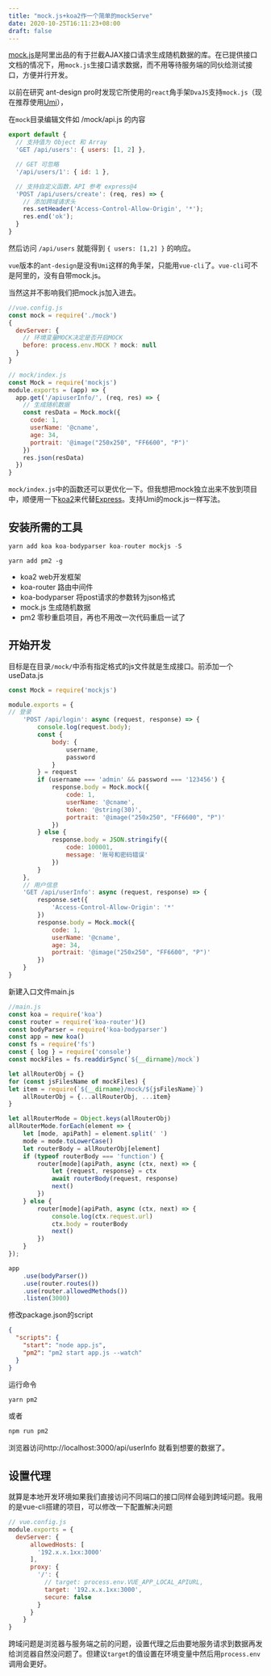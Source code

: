 ```yaml
---
title: "mock.js+koa2作一个简单的mockServe"
date: 2020-10-25T16:11:23+08:00
draft: false
---
```


[mock.js](http://mockjs.com/)是阿里出品的有于拦截AJAX接口请求生成随机数据的库。在已提供接口文档的情况下，用`mock.js`生接口请求数据，而不用等待服务端的同伙给测试接口，方便并行开发。

以前在研究 ant-design pro时发现它所使用的`react`角手架`DvaJS`支持`mock.js`（现在推荐使用[Umi](https://umijs.org/zh-CN)），

在`mock`目录编辑文件如 /mock/api.js 的内容

```js
export default {
  // 支持值为 Object 和 Array
  'GET /api/users': { users: [1, 2] },

  // GET 可忽略
  '/api/users/1': { id: 1 },

  // 支持自定义函数，API 参考 express@4
  'POST /api/users/create': (req, res) => {
    // 添加跨域请求头
    res.setHeader('Access-Control-Allow-Origin', '*');
    res.end('ok');
  }
}
```

然后访问 `/api/users` 就能得到 `{ users: [1,2] }` 的响应。

`vue`版本的`ant-design`是没有`Umi`这样的角手架，只能用`vue-cli`了。`vue-cli`可不是阿里的，没有自带mock.js。

当然这并不影响我们把mock.js加入进去。

```js
//vue.config.js
const mock = require('./mock')
{
  devServer: {
    // 环境变量MOCK决定是否开启MOCK
    before: process.env.MOCK ? mock: null
  }
}
```

```js
// mock/index.js
const Mock = require('mockjs')
module.exports = (app) => {
  app.get('/apiuserInfo/', (req, res) => {
    // 生成随机数据
    const resData = Mock.mock({
      code: 1,
      userName: '@cname',
      age: 34,
      portrait: '@image("250x250", "FF6600", "P")'
    })
    res.json(resData)
  })
}
```

`mock/index.js`中的函数还可以更优化一下。但我想把mock独立出来不放到项目中，顺便用一下[koa2](https://koa.bootcss.com/)来代替[Express](http://expressjs.com/)。支持Umi的mock.js一样写法。

## 安装所需的工具

```js
yarn add koa koa-bodyparser koa-router mockjs -S
```

```
yarn add pm2 -g
```

* koa2 web开发框架
* koa-router 路由中间件
* koa-bodyparser 将post请求的参数转为json格式
* mock.js 生成随机数据
* pm2 零秒重启项目，再也不用改一次代码重启一试了

## 开始开发

目标是在目录`/mock/`中添有指定格式的js文件就是生成接口。前添加一个useData.js

```js
const Mock = require('mockjs')

module.exports = {
// 登录
    'POST /api/login': async (request, response) => {
        console.log(request.body);
        const {
            body: {
                username,
                password    
            }
        } = request
        if (username === 'admin' && password === '123456') {
            response.body = Mock.mock({
                code: 1,
                userName: '@cname',
                token: '@string(30)',
                portrait: '@image("250x250", "FF6600", "P")'
            })    
        } else {
            response.body = JSON.stringify({
                code: 100001,
                message: '账号和密码错误'
            })
        }
    },
    // 用户信息
    'GET /api/userInfo': async (request, response) => {
        response.set({
            'Access-Control-Allow-Origin': '*'
        })
        response.body = Mock.mock({
            code: 1,
            userName: '@cname',
            age: 34,
            portrait: '@image("250x250", "FF6600", "P")'
        })
    }
}
```

新建入口文件main.js

```javascript
//main.js
const koa = require('koa')
const router = require('koa-router')()
const bodyParser = require('koa-bodyparser')
const app = new koa()
const fs = require('fs')
const { log } = require('console')
const mockFiles = fs.readdirSync(`${__dirname}/mock`)

let allRouterObj = {}
for (const jsFilesName of mockFiles) {
let item = require(`${__dirname}/mock/${jsFilesName}`)
    allRouterObj = {...allRouterObj, ...item}
}

let allRouterMode = Object.keys(allRouterObj)
allRouterMode.forEach(element => {
    let [mode, apiPath] = element.split(' ')
    mode = mode.toLowerCase()
    let routerBody = allRouterObj[element]
    if (typeof routerBody === 'function') {
        router[mode](apiPath, async (ctx, next) => {
            let {request, response} = ctx
            await routerBody(request, response)
            next()
        })
    } else {
        router[mode](apiPath, async (ctx, next) => {
            console.log(ctx.request.url)
            ctx.body = routerBody
            next()
        })
    }
});

app
    .use(bodyParser())
    .use(router.routes())
    .use(router.allowedMethods())
    .listen(3000)
```

修改package.json的script

```json
{
  "scripts": {
    "start": "node app.js",
    "pm2": "pm2 start app.js --watch"
  }
}
```

运行命令

```bash
yarn pm2
```

或者

```bash
npm run pm2
```

浏览器访问http://localhost:3000/api/userInfo 就看到想要的数据了。

## 设置代理

就算是本地开发环境如果我们直接访问不同端口的接口同样会碰到跨域问题。我用的是vue-cli搭建的项目，可以修改一下配置解决问题

```javascript
// vue.config.js
module.exports = {
  devServer: {
      allowedHosts: [
        '192.x.x.1xx:3000'
      ],
      proxy: {
        '/': {
          // target: process.env.VUE_APP_LOCAL_APIURL,
          target: '192.x.x.1xx:3000',
          secure: false
        }
      }
    }
}
```

跨域问题是浏览器与服务端之前的问题，设置代理之后由要地服务请求到数据再发给浏览器自然没问题了。但建议`target`的值设置在环境变量中然后用`process.env`调用会更好。







